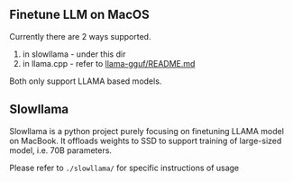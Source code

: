 ## Finetune LLM on MacOS

Currently there are 2 ways supported.

1. in slowllama - under this dir
2. in llama.cpp - refer to [llama-gguf/README.md](../llama-gguf/README.md)

Both only support LLAMA based models.

## Slowllama

Slowllama is a python project purely focusing on finetuning LLAMA model on MacBook. It offloads weights to SSD to support training of large-sized model, i.e. 70B parameters.

Please refer to `./slowllama/` for specific instructions of usage
